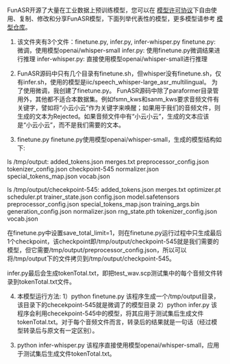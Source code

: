 FunASR开源了大量在工业数据上预训练模型，您可以在 [模型许可协议](https://github.com/alibaba-damo-academy/FunASR/blob/main/MODEL_LICENSE)下自由使用、复制、修改和分享FunASR模型，下面列举代表性的模型，更多模型请参考 [模型仓库](https://github.com/alibaba-damo-academy/FunASR/tree/main/model_zoo)。

1. 该文件夹有3个文件：finetune.py, infer.py, infer-whisper.py
   finetune.py: 微调，使用模型openai/whisper-small
   infer.py: 使用finetune.py微调结果进行推理
   infer-whisper.py: 直接使用模型openai/whisper-small进行推理

2. FunASR源码中只有几个目录有finetune.sh，但whisper没有finetune.sh，仅有infer.sh，使用的模型是iic/speech_whisper-large_asr_multilingual。
   为了使用微调，我创建了finetune.py。
   FunASR源码中除了paraformer目录管用外，其他都不适合本数据集。例如fsmn_kws和sanm_kws要求音频文件有关键字，譬如将“小云小云”作为关键字来唤醒；如果用于我们的音频文件，则生成的文本为Rejected。如果音频文件中有“小云小云”，生成的文本应该是“小云小云”，而不是我们需要的文本。

3. finetune.py
   finetune.py使用模型openai/whisper-small，生成的模型结构如下:

ls /tmp/output:
added_tokens.json  merges.txt       preprocessor_config.json  tokenizer_config.json
checkpoint-545     normalizer.json  special_tokens_map.json   vocab.json

ls /tmp/output/checekpoint-545:
added_tokens.json       merges.txt         optimizer.pt              scheduler.pt             trainer_state.json
config.json             model.safetensors  preprocessor_config.json  special_tokens_map.json  training_args.bin
generation_config.json  normalizer.json    rng_state.pth             tokenizer_config.json    vocab.json

在finetune.py中设置save_total_limit=1，则在finetune.py运行过程中只生成最后1个checkpoint，该checkpoint即/tmp/output/checkpoint-545就是我们需要的模型，但它需要/tmp/output/preprocessor_config.json，所以可以将/tmp/output下的文件拷贝到/tmp/output/checkpoint-545。

infer.py最后会生成tokenTotal.txt，即把test_wav.scp测试集中的每个音频文件转录到tokenTotal.txt文件。

4. 本模型运行方法:
1）python finetune.py
   该程序生成一个/tmp/output目录，该目录下的checekpoint-545就是微调了的模型目录
2）python infer.py
   该程序会利用checekpoint-545中的模型，将其应用于测试集后生成文件tokenTotal.txt。对于每个音频文件而言，转录后的结果就是一句话（经过模型转录后与原文有一定区别）。
3) python infer-whisper.py
   该程序直接使用模型openai/whisper-small，应用于测试集后生成文件tokenTotal.txt。
